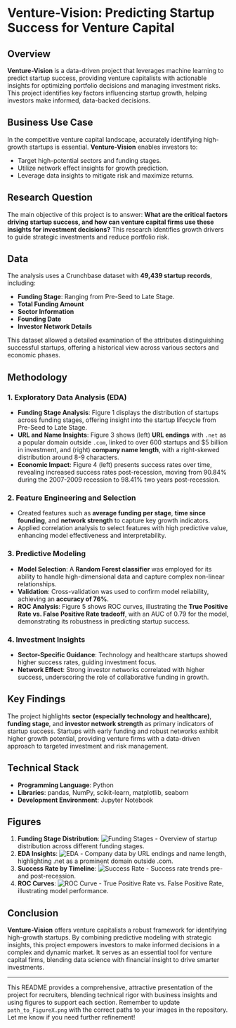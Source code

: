 # Venture-Vision: Predicting Startup Success for Venture Capital

## Overview
**Venture-Vision** is a data-driven project that leverages machine learning to predict startup success, providing venture capitalists with actionable insights for optimizing portfolio decisions and managing investment risks. This project identifies key factors influencing startup growth, helping investors make informed, data-backed decisions.

## Business Use Case
In the competitive venture capital landscape, accurately identifying high-growth startups is essential. **Venture-Vision** enables investors to:
- Target high-potential sectors and funding stages.
- Utilize network effect insights for growth prediction.
- Leverage data insights to mitigate risk and maximize returns.

## Research Question
The main objective of this project is to answer: **What are the critical factors driving startup success, and how can venture capital firms use these insights for investment decisions?** This research identifies growth drivers to guide strategic investments and reduce portfolio risk.

## Data
The analysis uses a Crunchbase dataset with **49,439 startup records**, including:
- **Funding Stage**: Ranging from Pre-Seed to Late Stage.
- **Total Funding Amount**
- **Sector Information**
- **Founding Date**
- **Investor Network Details**

This dataset allowed a detailed examination of the attributes distinguishing successful startups, offering a historical view across various sectors and economic phases.

## Methodology

### 1. Exploratory Data Analysis (EDA)
   - **Funding Stage Analysis**: Figure 1 displays the distribution of startups across funding stages, offering insight into the startup lifecycle from Pre-Seed to Late Stage.
   - **URL and Name Insights**: Figure 3 shows (left) **URL endings** with `.net` as a popular domain outside `.com`, linked to over 600 startups and $5 billion in investment, and (right) **company name length**, with a right-skewed distribution around 8-9 characters.
   - **Economic Impact**: Figure 4 (left) presents success rates over time, revealing increased success rates post-recession, moving from 90.84% during the 2007-2009 recession to 98.41% two years post-recession.

### 2. Feature Engineering and Selection
   - Created features such as **average funding per stage**, **time since founding**, and **network strength** to capture key growth indicators.
   - Applied correlation analysis to select features with high predictive value, enhancing model effectiveness and interpretability.

### 3. Predictive Modeling
   - **Model Selection**: A **Random Forest classifier** was employed for its ability to handle high-dimensional data and capture complex non-linear relationships.
   - **Validation**: Cross-validation was used to confirm model reliability, achieving an **accuracy of 76%**.
   - **ROC Analysis**: Figure 5 shows ROC curves, illustrating the **True Positive Rate vs. False Positive Rate tradeoff**, with an AUC of 0.79 for the model, demonstrating its robustness in predicting startup success.

### 4. Investment Insights
   - **Sector-Specific Guidance**: Technology and healthcare startups showed higher success rates, guiding investment focus.
   - **Network Effect**: Strong investor networks correlated with higher success, underscoring the role of collaborative funding in growth.

## Key Findings
The project highlights **sector (especially technology and healthcare)**, **funding stage**, and **investor network strength** as primary indicators of startup success. Startups with early funding and robust networks exhibit higher growth potential, providing venture firms with a data-driven approach to targeted investment and risk management.

## Technical Stack
- **Programming Language**: Python
- **Libraries**: pandas, NumPy, scikit-learn, matplotlib, seaborn
- **Development Environment**: Jupyter Notebook

## Figures
1. **Funding Stage Distribution**: ![Funding Stages](![Figure1](https://github.com/user-attachments/assets/6a673000-d9b4-45af-abf9-fefe0e8ceadc)) - Overview of startup distribution across different funding stages.
2. **EDA Insights**: ![EDA](![Figure3](https://github.com/user-attachments/assets/6f5821c3-e7cb-4803-8883-655dbca2a298)) - Company data by URL endings and name length, highlighting .net as a prominent domain outside .com.
3. **Success Rate by Timeline**: ![Success Rate](path_to_Figure4.png) - Success rate trends pre- and post-recession.
4. **ROC Curves**: ![ROC Curve](path_to_Figure5.png) - True Positive Rate vs. False Positive Rate, illustrating model performance.

## Conclusion
**Venture-Vision** offers venture capitalists a robust framework for identifying high-growth startups. By combining predictive modeling with strategic insights, this project empowers investors to make informed decisions in a complex and dynamic market. It serves as an essential tool for venture capital firms, blending data science with financial insight to drive smarter investments.

---

This README provides a comprehensive, attractive presentation of the project for recruiters, blending technical rigor with business insights and using figures to support each section. Remember to update `path_to_FigureX.png` with the correct paths to your images in the repository. Let me know if you need further refinement!
